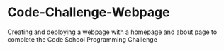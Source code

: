 # Code-Challenge-Webpage
Creating and deploying a webpage with a homepage and about page to complete the Code School Programming Challenge 
